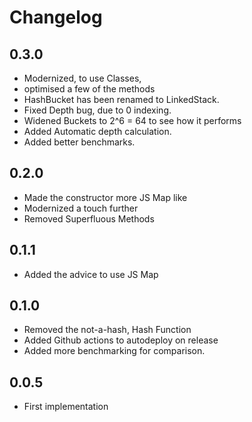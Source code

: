 # Changelog
## 0.3.0
- Modernized, to use Classes,
- optimised a few of the methods
- HashBucket has been renamed to LinkedStack.
- Fixed Depth bug, due to 0 indexing.
- Widened Buckets to 2^6 = 64 to see how it performs
- Added Automatic depth calculation.
- Added better benchmarks.

## 0.2.0
- Made the constructor more JS Map like
- Modernized a touch further
- Removed Superfluous Methods

## 0.1.1
- Added the advice to use JS Map

## 0.1.0
- Removed the not-a-hash, Hash Function
- Added Github actions to autodeploy on release
- Added more benchmarking for comparison.

## 0.0.5
- First implementation
